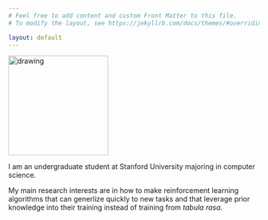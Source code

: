 ```yaml
---
# Feel free to add content and custom Front Matter to this file.
# To modify the layout, see https://jekyllrb.com/docs/themes/#overriding-theme-defaults

layout: default
---
```

<img src="./files/j_tree_portrait_clipped_small.png" alt="drawing" width="200"/>

I am an undergraduate student at Stanford University majoring in computer science. 

My main research interests are in how to make reinforcement learning algorithms that can generlize quickly to new tasks and that leverage prior knowledge into their training instead of training from *tabula rasa.*

